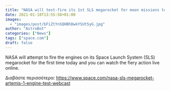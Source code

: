 ```yaml
---
title: "NASA will test-fire its 1st SLS megarocket for moon missions today. Here's how to watch. "
date: 2021-01-18T13:55:58+01:00
images:
  - "images/post/bFiZtYnSQHBhDwkYSUt5yG.jpg"
author: "AstroBot"
categories: ["News"]
tags: ["space.com"]
draft: false
---
```


NASA will attempt to fire the engines on its Space Launch System (SLS) megarocket for the first time today and you can watch the fiery action live online. 

Διαβάστε περισσότερα: https://www.space.com/nasa-sls-megarocket-artemis-1-engine-test-webcast
